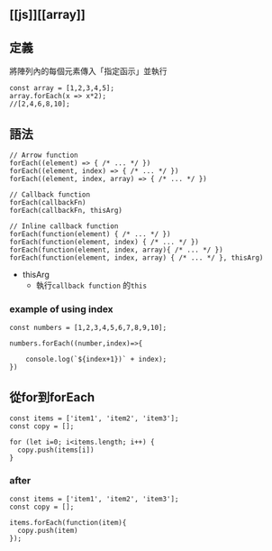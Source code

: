 [[js]][[array]]
---

## 定義
將陣列內的每個元素傳入「指定函示」並執行
```
const array = [1,2,3,4,5];
array.forEach(x => x*2);
//[2,4,6,8,10];
```
## 語法
```
// Arrow function
forEach((element) => { /* ... */ })
forEach((element, index) => { /* ... */ })
forEach((element, index, array) => { /* ... */ })

// Callback function
forEach(callbackFn)
forEach(callbackFn, thisArg)

// Inline callback function
forEach(function(element) { /* ... */ })
forEach(function(element, index) { /* ... */ })
forEach(function(element, index, array){ /* ... */ })
forEach(function(element, index, array) { /* ... */ }, thisArg)
```
- thisArg
	- 執行`callback function` 的`this`
### example of using index
```
const numbers = [1,2,3,4,5,6,7,8,9,10];

numbers.forEach((number,index)=>{

	console.log(`${index+1})` + index);
})
```
	
## 從for到forEach
```
const items = ['item1', 'item2', 'item3'];
const copy = [];

for (let i=0; i<items.length; i++) {
  copy.push(items[i])
}
```

### after 
```
const items = ['item1', 'item2', 'item3'];
const copy = [];

items.forEach(function(item){
  copy.push(item)
});
```



